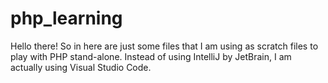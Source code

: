 # php_learning

Hello there! So in here are just some files that I am using as scratch files to play with PHP stand-alone.
Instead of using IntelliJ by JetBrain, I am actually using Visual Studio Code.
